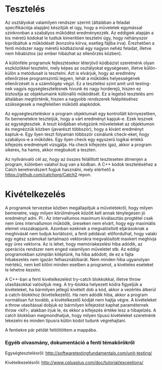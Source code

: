 # Tesztelés

Az osztályokat valamilyen rendszer szerint (általában a feladat specifikációja alapján) készítjük el úgy, hogy a műveletek egymással szinkronban a szabályos működést eredményezzék.
Az eddigiek alapján a kis méretű kódokat le tudtuk kimerítően tesztelni úgy, hogy néhányszor kipróbáltuk a működését (konzolra kiírva, esetleg fájlba írva).
Érezhetően a fenti módszer nagy méretű kódbázisnál egy nagyon nehéz feladat, illetve nem hibabiztos (az ember hibázhat az ellenőrzés közben).

A különféle programok fejlesztésekor léterjövő kódbázist szeretnénk olyan eszközökkel tesztelni, mely képes az osztályokat egységesen, illetve külön-külön a metódusait is tesztelni.
Azt is elvárjuk, hogy az eredmény ellenőrzése programszintű legyen, tehát a működés helyességének ellenőrzését is a számítógép végzi.
Ez a tesztelési szint amit unit testing-nek vagyis egységtesztelésnek hívunk és nagy horderejű, hiszen ez biztosítja az objektumaink különálló működését.
Ez a legelső tesztelés ami általában megtörténik, hiszen a nagyobb rendszerek felépítéséhez szükségesek a megfelelően működő alapkódok.

Az egységteszteléskor a program objektumait egy kontrollált környezetben, fix bemenetekre teszteljük, hogy a várt eredményt kapjuk-e.
Ezek lesznek az egységtesztek.
A teszt kódjában elvégzünk műveleteket az objektumon és megnézzük közben (javarészt többször), hogy a kívánt eredményt kaptuk-e.
Egy ilyen teszt folyamán többször csinálunk check-eket, hogy szabályos-e a működés.
Egy ilyen check egy egyszerű logikai értékű kifejezés eredményét vizsgálja.
Ha check kifejezés igaz, akkor a program sikeres, ha hamis, akkor megbukott a teszten.

Az nyilvánvaló cél az, hogy az összes felállított teszteseten átmenjen a program, különben valahol bug van a kódban.
A C++ kódok teszteléséhez a Catch keretrendszert fogjuk használni, mely elérhető a https://github.com/catchorg/Catch2 repon.

# Kivételkezelés
A programok tervezése közben megállapítjuk a műveletekről, hogy milyen bemenetre, vagy milyen körülmények között kell annak ténylegesen jó eredményt adni. Pl.: Az intervallumos maximum kiválasztás progtétel csak nem üres intervallumon működik, üreseken nem elvárt, hogy egy maximális elemet visszakapjunk. Azonban ezeknek a megvalósított eljárásoknak a meghívását nem tudjuk korlátozni, a fenti példával: előfordulhat, hogy valaki egy egész számokat tartalmazó vektorokra megvalósított maxkert meghívja egy üres vektorra. Az is lehet, hogy memóriakezelési hiba adódik, az operációs rendszer nem enged valamilyen műveletet stb. Az eddigi programokban szimplán kiléptünk, ha hiba adódott, de ez a fajta hibakezelés nem igazán felhasználóbarát. Nem minden hiba ugyanolyan mértékű, nem kell kilőni minden esetben a programot, a kivételes eseteket le lehetne kezelni.

A C++-ban a fenti kivételkezelést try-catch blokkokkal, illetve throw utasításokkal valósítjuk meg. A try-blokka helyezett kódra figyeljük a kivételeket, ha bármilyen jellegű kivételt dob a kód, akkor a vezérlés átkerül a catch-blokkhoz (kivételkezelő). Ha nem adódik hiba, akkor a program normálisan fut tovább, a kivételkezelő kódját nem hajtja végre. A kivételeket a throw utasítással dobjuk ez bármilyen kifejezést kaphat paraméternek throw \<kif\>; alakban írjuk le, és ekkor a kifejezés értéke lesz a hibajelzés. A catch blokkban megmondhatjuk, hogy milyen típusú kivételeket szeretnénk lekezelni és minden típusra külön kódot tudunk végrehajtani.
  
A fentiekre pár példát feltöltöttem a mappába.

### Egyéb olvasmány, dokumentáció a fenti témakörökről
Egységtesztelésről: http://softwaretestingfundamentals.com/unit-testing/

Kivételkezelésről: http://www.cplusplus.com/doc/tutorial/exceptions/
